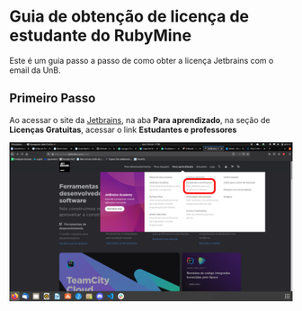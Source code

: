 # Guia de obtenção de licença de estudante do RubyMine

Este é um guia passo a passo de como obter a licença Jetbrains com o email da UnB.

## Primeiro Passo

Ao acessar o site da [Jetbrains](https://www.jetbrains.com/pt-br/), na aba **Para aprendizado**, na seção de **Licenças Gratuitas**, acessar o link **Estudantes e professores**

![Passo 1](../../imagens/Passo_1_Licenca.png)